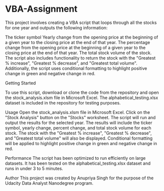 # VBA-Assignment
This project involves creating a VBA script that loops through all the stocks for one year and outputs the following information:

The ticker symbol
Yearly change from the opening price at the beginning of a given year to the closing price at the end of that year.
The percentage change from the opening price at the beginning of a given year to the closing price at the end of that year.
The total stock volume of the stock.
The script also includes functionality to return the stock with the "Greatest % increase", "Greatest % decrease", and "Greatest total volume". Additionally, the script uses conditional formatting to highlight positive change in green and negative change in red.

Getting Started

To use this script, download or clone the code from the repository and open the stock_analysis.xlsm file in Microsoft Excel. The alphabetical_testing.xlsx dataset is included in the repository for testing purposes.

Usage
Open the stock_analysis.xlsm file in Microsoft Excel.
Click on the "Stock Analysis" button on the "Stocks" worksheet.
The script will run and output the results for the selected year. The results will include the ticker symbol, yearly change, percent change, and total stock volume for each stock. The stock with the "Greatest % increase", "Greatest % decrease", and "Greatest total volume" will also be displayed.
Conditional formatting will be applied to highlight positive change in green and negative change in red.

Performance
The script has been optimized to run efficiently on large datasets. It has been tested on the alphabetical_testing.xlsx dataset and runs in under 3 to 5 minutes.

Author
This project was created by Anupriya Singh for the purpose of the Udacity Data Analyst Nanodegree program.
